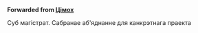 **Forwarded from [Цімох](https://t.me/sumyc1)**

Суб магістрат. Сабранае аб'яднанне для канкрэтнага праекта